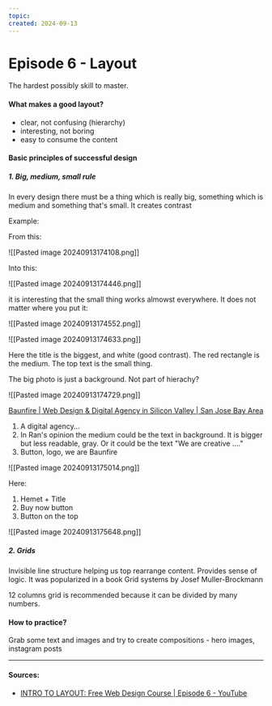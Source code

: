 ```yaml
---
topic: 
created: 2024-09-13
---
```


# Episode 6 - Layout

The hardest possibly skill to master.

#### What makes a good layout?
- clear, not confusing (hierarchy)
- interesting, not boring
- easy to consume the content


#### Basic principles of successful design

##### 1. Big, medium, small rule

In every design there must be a thing which is really big, something which is medium and something that's small. It creates contrast

Example:

From this:

![[Pasted image 20240913174108.png]]

Into this:

![[Pasted image 20240913174446.png]]

it is interesting that the small thing works almowst everywhere. It does not matter where you put it:

![[Pasted image 20240913174552.png]]

![[Pasted image 20240913174633.png]]

Here the title is the biggest, and white (good contrast).
The red rectangle is the medium.
The top text is the small thing.

The big photo is just a background. Not part of hierachy?


![[Pasted image 20240913174729.png]]


[Baunfire | Web Design & Digital Agency in Silicon Valley | San Jose Bay Area](https://www.baunfire.com/)


1. A digital agency...
2. In Ran's opinion the medium could be the text in background. It is bigger but less readable, gray. Or it could be the text "We are creative ...."
3. Button, logo, we are Baunfire


![[Pasted image 20240913175014.png]]

Here:
1. Hemet + Title
2. Buy now button
3. Button on the top


![[Pasted image 20240913175648.png]]



##### 2. Grids
Invisible line structure helping us top rearrange content.
Provides sense of logic.
It was popularized in a book Grid systems by Josef Muller-Brockmann

12 columns grid is recommended because it can be divided by many numbers.


#### How to practice?

Grab some text and images and try to create compositions - hero images, instagram posts







___
#### Sources:
- [INTRO TO LAYOUT: Free Web Design Course | Episode 6 - YouTube](https://www.youtube.com/watch?v=TDRhwSfxYkg&list=PLXC_gcsKLD6n7p6tHPBxsKjN5hA_quaPI&index=13)